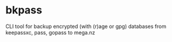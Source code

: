 # bkpass
CLI tool for backup encrypted (with (r)age or gpg) databases from keepassxc, pass, gopass to mega.nz
